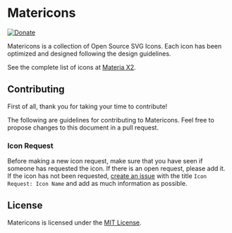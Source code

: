 # Matericons

[![Donate](https://img.shields.io/badge/donate-paypal-blue.svg?style=flat-square)](https://www.paypal.me/yasyaelhakim/5)

Matericons is a collection of Open Source SVG Icons. Each icon has been optimized and designed following the design guidelines.

See the complete list of icons at [Materia X2](https://materiax.elcreativeacademy.com/p/icon-sets.html).

## Contributing

First of all, thank you for taking your time to contribute!

The following are guidelines for contributing to Matericons. Feel free to propose changes to this document in a pull request.

### Icon Request

Before making a new icon request, make sure that you have seen if someone has requested the icon. If there is an open request, please add it. If the icon has not been requested, [create an issue](https://github.com/elhakimyasya/Matericons/issues/new?title=Icon%20Request:%20) with the title `Icon Request: Icon Name` and add as much information as possible.

## License

Matericons is licensed under the [MIT License](https://github.com/elhakimyasya/Matericons/blob/main/LICENSE).
